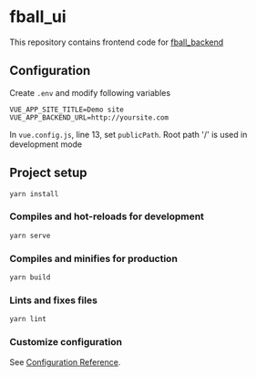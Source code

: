 # fball_ui

This repository contains frontend code for [fball_backend](https://github.com/ikivela/fball_ui/)

## Configuration

Create `.env` and modify following variables
```
VUE_APP_SITE_TITLE=Demo site
VUE_APP_BACKEND_URL=http://yoursite.com
```
In `vue.config.js`, line 13, set `publicPath`. Root path '/' is used in development mode

## Project setup
```
yarn install
```

### Compiles and hot-reloads for development
```
yarn serve
```

### Compiles and minifies for production
```
yarn build
```

### Lints and fixes files
```
yarn lint
```

### Customize configuration
See [Configuration Reference](https://cli.vuejs.org/config/).
